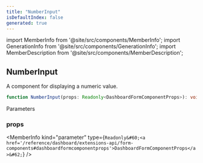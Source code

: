 ```yaml
---
title: "NumberInput"
isDefaultIndex: false
generated: true
---
```

<!-- This file was generated from the Vendure source. Do not modify. Instead, re-run the "docs:build" script -->
import MemberInfo from '@site/src/components/MemberInfo';
import GenerationInfo from '@site/src/components/GenerationInfo';
import MemberDescription from '@site/src/components/MemberDescription';


## NumberInput

<GenerationInfo sourceFile="packages/dashboard/src/lib/components/data-input/number-input.tsx" sourceLine="14" packageName="@vendure/dashboard" />

A component for displaying a numeric value.

```ts title="Signature"
function NumberInput(props: Readonly<DashboardFormComponentProps>): void
```
Parameters

### props

<MemberInfo kind="parameter" type={`Readonly&#60;<a href='/reference/dashboard/extensions-api/form-components#dashboardformcomponentprops'>DashboardFormComponentProps</a>&#62;`} />

